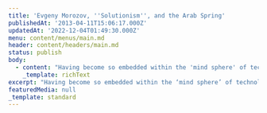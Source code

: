 ```yaml
---
title: 'Evgeny Morozov, ''Solutionism'', and the Arab Spring'
publishedAt: '2013-04-11T15:06:17.000Z'
updatedAt: '2022-12-04T01:49:30.000Z'
menu: content/menus/main.md
header: content/headers/main.md
status: publish
body:
  - content: "Having become so embedded within the 'mind sphere' of technology and social media, I find it quite refreshing when someone comes along to tear it all down the way Evgeny has. \_Of 'The Net Delusion' and 'To Save Everything, Click Here' fame, I'm just beginning to come across his work. \_I think the release of the latter book is what's broken him into my field of view, and someone who's so willing to fight back against the mainstream opinion, much of which I've adopted, is extremely interesting. \_I was reading [his takedown of Jeff Jarvis](http://www.newrepublic.com/article/books/magazine/96116/the-internet-intellectual \"The Internet Intellectual\"), a popular pontificator of all things internet, and his book 'Public Parts', and I was struck by this quote:\n\n<ExtendedQuote>\n  Why worry about the growing dominance of such digitalism? The reason should be obvious. As Internet-driven explanations crowd out everything else, our entire vocabulary is being re-defined. Collaboration is re-interpreted through the prism of Wikipedia; communication, through the prism of social networking; democratic participation, through the prism of crowd-sourcing; cosmopolitanism, through the prism of reading the blogs of exotic \x93others\x94; political upheaval, through the prism of the so-called Twitter revolutions.\n</ExtendedQuote>\n\nEven with how embedded I am in social, tech, and digital culture, I still found the recent declarations of the Arab Spring as [The Twitter Revolution](http://www.foreignpolicy.com/articles/2011/01/14/the_first_twitter_revolution \"The First Twitter Revolution?\") extremely disingenuous. \_No one denies the role Twitter and Facebook played in organizing and dispersing information, both within and without the Arab world, during the Arab Spring, but to act like the revolts there could not have happened with those technologies is simply incorrect. \_Technologies don't cause revolutions; they facilitate them.\n\nAs I've said, it's great to see a well-read man with an understanding of history provide some perspective on what the internet truly brings to the table. \_Expect to hear more from him -- I'll definitely be reading both his books and writing about them here.\n"
    _template: richText
excerpt: "Having become so embedded within the ‘mind sphere’ of technology and social media, I find it quite refreshing when someone comes along to tear it all down the way Evgeny has. \_Of ‘The Net Delusion’ and ‘To Save Everything, Click Here’ fame, I’m just beginning to come across his work. \_I think the release of \\[…]\n"
featuredMedia: null
_template: standard
---
```


